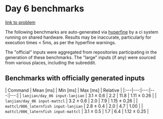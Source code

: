 # Day 6 benchmarks

[link to problem](http://adventofcode.com/2021/day/6)

The following benchmarks are auto-generated via [hyperfine](https://github.com/sharkdp/hyperfine) by a ci system running on shared hardware. Results may be inaccurate, particularly for execution times < 5ms, as per the hyperfine warnings.

The "official" inputs were aggregated from repositories participating in the generation of these benchmarks. The "large" inputs (if any) were sourced from various places, including the subreddit.

## Benchmarks with officially generated inputs
| Command | Mean [ms] | Min [ms] | Max [ms] | Relative | |:---|---:|---:|---:|---:| | `lanjian/day_06 input-lanjian` | 3.1 ± 0.6 | 2.2 | 11.8 | 1.11 ± 0.26 | | `lanjian/day_06 input-mattcl` | 3.2 ± 0.6 | 2.0 | 7.9 | 1.15 ± 0.26 | | `mattcl/006_laternfish input-lanjian` | 2.8 ± 0.4 | 2.0 | 4.7 | 1.00 | | `mattcl/006_laternfish input-mattcl` | 3.1 ± 0.5 | 1.7 | 6.4 | 1.12 ± 0.25 |
